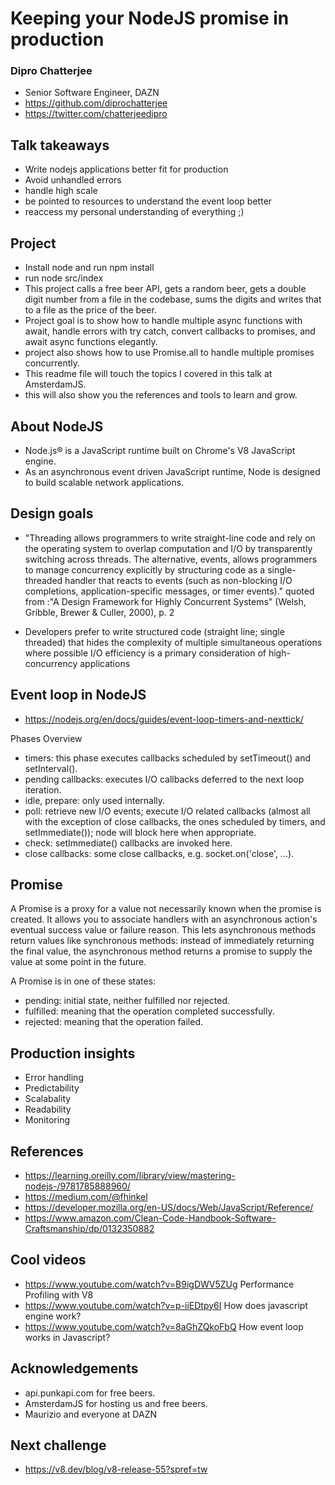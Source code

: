 # Keeping your NodeJS promise in production

### Dipro Chatterjee
- Senior Software Engineer, DAZN
- https://github.com/diprochatterjee
- https://twitter.com/chatterjeedipro

## Talk takeaways

- Write nodejs applications better fit for production
- Avoid unhandled errors
- handle high scale
- be pointed to resources to understand the event loop better
- reaccess my personal understanding of everything ;)

## Project

- Install node and run npm install
- run node src/index
- This project calls a free beer API, gets a random beer, gets a double digit number from a file in the codebase, sums the digits and writes that to a file as the price of the beer.
- Project goal is to show how to handle multiple async functions with await, handle errors with try catch, convert callbacks to promises, and await async functions elegantly.
- project also shows how to use Promise.all to handle multiple promises concurrently.
- This readme file will touch the topics I covered in this talk at AmsterdamJS.
- this will also show you the references and tools to learn and grow.

## About NodeJS

- Node.js® is a JavaScript runtime built on Chrome's V8 JavaScript engine.
- As an asynchronous event driven JavaScript runtime, Node is designed to build scalable network applications.

## Design goals

- "Threading allows programmers to write straight-line code and rely on the operating system to overlap computation and I/O by transparently switching across threads. The alternative, events, allows programmers to manage concurrency explicitly by structuring code as a single-threaded handler that reacts to events (such as non-blocking I/O completions, application-specific messages, or timer events)."
quoted from :"A Design Framework for Highly Concurrent Systems"  (Welsh, Gribble, Brewer & Culler, 2000), p. 2

- Developers prefer to write structured code (straight line; single threaded) that hides the complexity of multiple simultaneous operations where possible
I/O efficiency is a primary consideration of high-concurrency applications


## Event loop in NodeJS

- https://nodejs.org/en/docs/guides/event-loop-timers-and-nexttick/

Phases Overview
- timers: this phase executes callbacks scheduled by setTimeout() and setInterval().
- pending callbacks: executes I/O callbacks deferred to the next loop iteration.
- idle, prepare: only used internally.
- poll: retrieve new I/O events; execute I/O related callbacks (almost all with the exception of close callbacks, the ones scheduled by timers, and setImmediate()); node will block here when appropriate.
- check: setImmediate() callbacks are invoked here.
- close callbacks: some close callbacks, e.g. socket.on('close', ...).

## Promise
A Promise is a proxy for a value not necessarily known when the promise is created. It allows you to associate handlers with an asynchronous action's eventual success value or failure reason. This lets asynchronous methods return values like synchronous methods: instead of immediately returning the final value, the asynchronous method returns a promise to supply the value at some point in the future.

A Promise is in one of these states:

- pending: initial state, neither fulfilled nor rejected.
- fulfilled: meaning that the operation completed successfully.
- rejected: meaning that the operation failed.

## Production insights

- Error handling
- Predictability
- Scalabality
- Readability
- Monitoring

## References

- https://learning.oreilly.com/library/view/mastering-nodejs-/9781785888960/
- https://medium.com/@fhinkel
- https://developer.mozilla.org/en-US/docs/Web/JavaScript/Reference/
- https://www.amazon.com/Clean-Code-Handbook-Software-Craftsmanship/dp/0132350882

## Cool videos

- https://www.youtube.com/watch?v=B9igDWV5ZUg Performance Profiling with V8
- https://www.youtube.com/watch?v=p-iiEDtpy6I How does javascript engine work?
- https://www.youtube.com/watch?v=8aGhZQkoFbQ How event loop works in Javascript?

## Acknowledgements

- api.punkapi.com for free beers.
- AmsterdamJS for hosting us and free beers.
- Maurizio and everyone at DAZN

## Next challenge

- https://v8.dev/blog/v8-release-55?spref=tw
